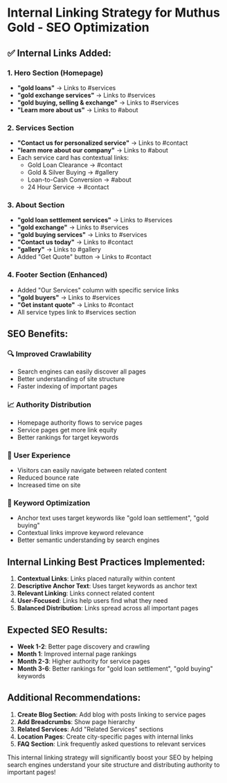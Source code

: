 # Internal Linking Strategy for Muthus Gold - SEO Optimization

## ✅ Internal Links Added:

### 1. Hero Section (Homepage)
- **"gold loans"** → Links to #services
- **"gold exchange services"** → Links to #services  
- **"gold buying, selling & exchange"** → Links to #services
- **"Learn more about us"** → Links to #about

### 2. Services Section
- **"Contact us for personalized service"** → Links to #contact
- **"learn more about our company"** → Links to #about
- Each service card has contextual links:
  - Gold Loan Clearance → #contact
  - Gold & Silver Buying → #gallery
  - Loan-to-Cash Conversion → #about
  - 24 Hour Service → #contact

### 3. About Section
- **"gold loan settlement services"** → Links to #services
- **"gold exchange"** → Links to #services
- **"gold buying services"** → Links to #services
- **"Contact us today"** → Links to #contact
- **"gallery"** → Links to #gallery
- Added "Get Quote" button → Links to #contact

### 4. Footer Section (Enhanced)
- Added "Our Services" column with specific service links
- **"gold buyers"** → Links to #services
- **"Get instant quote"** → Links to #contact
- All service types link to #services section

## SEO Benefits:

### 🔍 **Improved Crawlability**
- Search engines can easily discover all pages
- Better understanding of site structure
- Faster indexing of important pages

### 📈 **Authority Distribution**
- Homepage authority flows to service pages
- Service pages get more link equity
- Better rankings for target keywords

### 👥 **User Experience**
- Visitors can easily navigate between related content
- Reduced bounce rate
- Increased time on site

### 🎯 **Keyword Optimization**
- Anchor text uses target keywords like "gold loan settlement", "gold buying"
- Contextual links improve keyword relevance
- Better semantic understanding by search engines

## Internal Linking Best Practices Implemented:

1. **Contextual Links**: Links placed naturally within content
2. **Descriptive Anchor Text**: Uses target keywords as anchor text
3. **Relevant Linking**: Links connect related content
4. **User-Focused**: Links help users find what they need
5. **Balanced Distribution**: Links spread across all important pages

## Expected SEO Results:

- **Week 1-2**: Better page discovery and crawling
- **Month 1**: Improved internal page rankings
- **Month 2-3**: Higher authority for service pages
- **Month 3-6**: Better rankings for "gold loan settlement", "gold buying" keywords

## Additional Recommendations:

1. **Create Blog Section**: Add blog with posts linking to service pages
2. **Add Breadcrumbs**: Show page hierarchy
3. **Related Services**: Add "Related Services" sections
4. **Location Pages**: Create city-specific pages with internal links
5. **FAQ Section**: Link frequently asked questions to relevant services

This internal linking strategy will significantly boost your SEO by helping search engines understand your site structure and distributing authority to important pages!